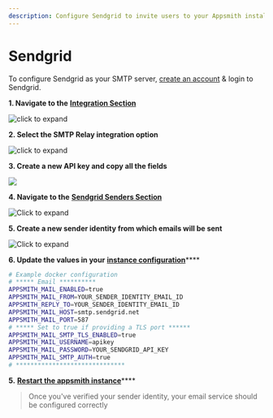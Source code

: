 ```yaml
---
description: Configure Sendgrid to invite users to your Appsmith installation
---
```


# Sendgrid

To configure Sendgrid as your SMTP server, [create an account](https://signup.sendgrid.com/) & login to Sendgrid.

**1. Navigate to the** [**Integration Section**](https://app.sendgrid.com/guide/integrate)

![click to expand](../../../.gitbook/assets/sendgrid-welcome.png)

**2. Select the SMTP Relay integration option**

![click to expand](../../../.gitbook/assets/sendgrid-smtp.png)

**3. Create a new API key and copy all the fields**

![](../../../.gitbook/assets/sendgrid-apikey%20%281%29.png)

**4. Navigate to the** [**Sendgrid Senders Section**](https://app.sendgrid.com/settings/sender_auth/senders)

![Click to expand](../../../.gitbook/assets/sendgrid-senders.png)

**5. Create a new sender identity from which emails will be sent**

![Click to expand](../../../.gitbook/assets/sendgrid-create-sender.png)

**6. Update the values in your** [**instance configuration**](../)\*\*\*\*

```bash
# Example docker configuration
# ***** Email **********
APPSMITH_MAIL_ENABLED=true
APPSMITH_MAIL_FROM=YOUR_SENDER_IDENTITY_EMAIL_ID
APPSMITH_REPLY_TO=YOUR_SENDER_IDENTITY_EMAIL_ID
APPSMITH_MAIL_HOST=smtp.sendgrid.net
APPSMITH_MAIL_PORT=587
# ***** Set to true if providing a TLS port ******
APPSMITH_MAIL_SMTP_TLS_ENABLED=true
APPSMITH_MAIL_USERNAME=apikey
APPSMITH_MAIL_PASSWORD=YOUR_SENDGRID_API_KEY
APPSMITH_MAIL_SMTP_AUTH=true
# ******************************
```

**5.** [**Restart the appsmith instance**](../)\*\*\*\*

> Once you've verified your sender identity, your email service should be configured correctly


